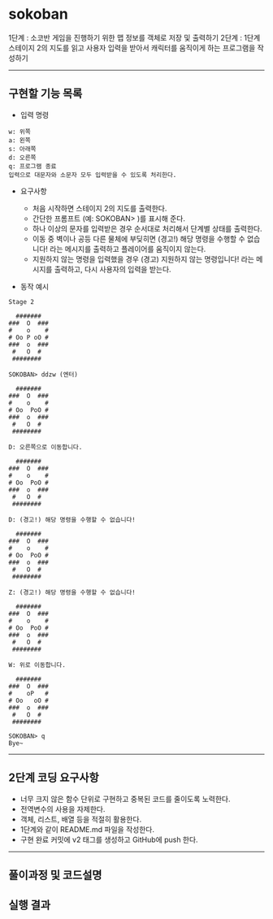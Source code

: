 # sokoban
1단계 : 소코반 게임을 진행하기 위한 맵 정보를 객체로 저장 및 출력하기
2단계 : 1단계 스테이지 2의 지도를 읽고 사용자 입력을 받아서 캐릭터를 움직이게 하는 프로그램을 작성하기
***
## 구현할 기능 목록
- 입력 명령
```
w: 위쪽
a: 왼쪽
s: 아래쪽
d: 오른쪽
q: 프로그램 종료
입력으로 대문자와 소문자 모두 입력받을 수 있도록 처리한다.
```

- 요구사항
  - 처음 시작하면 스테이지 2의 지도를 출력한다.
  - 간단한 프롬프트 (예: SOKOBAN> )를 표시해 준다.
  - 하나 이상의 문자를 입력받은 경우 순서대로 처리해서 단계별 상태를 출력한다.
  - 이동 중 벽이나 공등 다른 물체에 부딪히면 (경고!) 해당 명령을 수행할 수 없습니다! 라는 메시지를 출력하고 플레이어를 움직이지 않는다.
  - 지원하지 않는 명령을 입력했을 경우 (경고) 지원하지 않는 명령입니다! 라는 메시지를 출력하고, 다시 사용자의 입력을 받는다.

- 동작 예시
```
Stage 2

  #######
###  O  ###
#    o    #
# Oo P oO #
###  o  ###
 #   O  # 
 ########

SOKOBAN> ddzw (엔터)

  #######
###  O  ###
#    o    #
# Oo  PoO #
###  o  ###
 #   O  # 
 ########

D: 오른쪽으로 이동합니다.

  #######
###  O  ###
#    o    #
# Oo  PoO #
###  o  ###
 #   O  # 
 ########

D: (경고!) 해당 명령을 수행할 수 없습니다!

  #######
###  O  ###
#    o    #
# Oo  PoO #
###  o  ###
 #   O  # 
 ########

Z: (경고!) 해당 명령을 수행할 수 없습니다!

  #######
###  O  ###
#    o    #
# Oo  PoO #
###  o  ###
 #   O  # 
 ########

W: 위로 이동합니다.

  #######
###  O  ###
#    oP   #
# Oo   oO #
###  o  ###
 #   O  # 
 ########

SOKOBAN> q
Bye~
```
***
## 2단계 코딩 요구사항

- 너무 크지 않은 함수 단위로 구현하고 중복된 코드를 줄이도록 노력한다.
- 전역변수의 사용을 자제한다.
- 객체, 리스트, 배열 등을 적절히 활용한다.
- 1단계와 같이 README.md 파일을 작성한다.
- 구현 완료 커밋에 v2 태그를 생성하고 GitHub에 push 한다.
***
## 풀이과정 및 코드설명

## 실행 결과
```

```